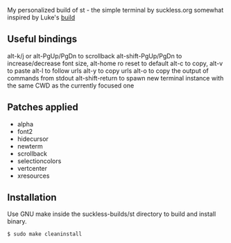 My personalized build of st - the simple terminal by suckless.org somewhat inspired by Luke's [build](https://github.com/LukeSmithxyz/st)

## Useful bindings
alt-k/j or alt-PgUp/PgDn to scrollback
alt-shift-PgUp/PgDn to increase/decrease font size, alt-home ro reset to default
alt-c to copy, alt-v to paste
alt-l to follow urls
alt-y to copy urls
alt-o to copy the output of commands from stdout
alt-shift-return to spawn new terminal instance with the same CWD as the currently focused one

## Patches applied
- alpha
- font2
- hidecursor
- newterm
- scrollback
- selectioncolors
- vertcenter
- xresources

## Installation
Use GNU make inside the suckless-builds/st directory to build and install binary.
```
$ sudo make cleaninstall
```
